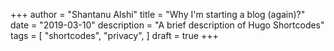 +++
author = "Shantanu Alshi"
title = "Why I'm starting a blog (again)?"
date = "2019-03-10"
description = "A brief description of Hugo Shortcodes"
tags = [
    "shortcodes",
    "privacy",
]
draft = true
+++

